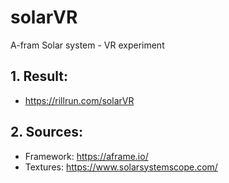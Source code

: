# solarVR
A-fram Solar system - VR experiment

## 1. Result:
  * https://rillrun.com/solarVR

## 2. Sources:
  * Framework: https://aframe.io/
  * Textures: https://www.solarsystemscope.com/
